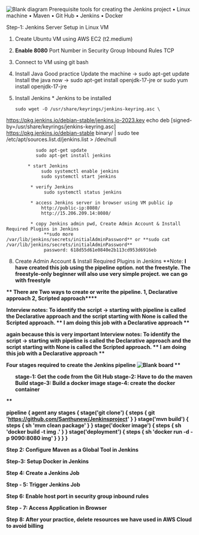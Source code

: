 ![Blank diagram](https://github.com/user-attachments/assets/56b90bb2-4a5c-433e-b9ed-3e70952d0300)
Prerequisite tools for creating the Jenkins project
•	Linux machine
•	Maven
•	Git Hub
•	Jenkins
•	Docker

Step-1: Jenkins Server Setup in Linux VM
1.	Create Ubuntu VM using AWS EC2 (t2.medium)
2.	**Enable 8080** Port Number in Security Group Inbound Rules TCP
3.	Connect to VM using git bash
4.	Install Java
           Good practice Update the machine
                -> sudo apt-get update
  	       Install the java now
                -> sudo apt-get install openjdk-17-jre      or   sudo yum install openjdk-17-jre 

6.	Install Jenkins
           * Jenkins to be installed

  	    sudo wget -O /usr/share/keyrings/jenkins-keyring.asc \
  https://pkg.jenkins.io/debian-stable/jenkins.io-2023.key
echo deb [signed-by=/usr/share/keyrings/jenkins-keyring.asc] \
  https://pkg.jenkins.io/debian-stable binary/ | sudo tee \
  /etc/apt/sources.list.d/jenkins.list > /dev/null

               sudo apt-get update
               sudo apt-get install jenkins 

            * start Jenkins
                 sudo systemctl enable jenkins
                 sudo systemctl start jenkins

             * verify Jenkins
                  sudo systemctl status jenkins
  	
  	         * access Jenkins server in browser using VM public ip 
                 http://public-ip:8080/
                 http://15.206.209.14:8080/

  	         * copy Jenkins admin pwd, Create Admin Account & Install Required Plugins in Jenkins
                  **sudo more /var/lib/jenkins/secrets/initialAdminPassword** or **sudo cat /var/lib/jenkins/secrets/initialAdminPassword**
                  password: 618d55d61e0840e2b113cd953d6916eb
  	
8. Create Admin Account & Install Required Plugins in Jenkins
**Note: **I have created this job using the pipeline option.  not the freestyle. The freestyle-only beginner will also use very simple project. we can go with freestyle**

 <b> ** There are Two ways to create or write the pipeline.
          1, Declarative approach 2, Scripted approach****</br>

**Interview notes: To identify the script -> starting with pipeline is called the Declarative approach and the script starting with None is called the Scripted approach.**
    **
I am doing this job with a Declarative approach **

<be>**again** **because this is very important** 
**Interview notes: To identify the script -> starting with pipeline is called the Declarative approach and the script starting with None is called the Scripted approach.**
    **
I am doing this job with a Declarative approach **</br>

**Four stages required to create the Jenkins pipeline**
![Blank board](https://github.com/user-attachments/assets/5e501a69-39ae-42a8-a297-ab56a851ac0a)
   **<ul>stage-1: Get the code from the Git Hub
     stage-2: Have to do the maven Build
     stage-3: Build a docker image
     stage-4: create the docker container</ul>
**

pipeline {
    agent any
    stages { 
        stage('git clone') {
            steps {
                git 'https://github.com/Santhunew/Jenkinsproject'
            }
        }
        stage('mvn build') {
            steps {
                sh 'mvn clean package'
            }
        }
        stage('docker image') {
            steps {
                sh 'docker build -t img .'
            }
        }
        stage('deployment') {
            steps {
                sh 'docker run -d -p 9090:8080 img'
            }
        }
    }
}



Step 2: Configure Maven as a Global Tool in Jenkins

Step-3: Setup Docker in Jenkins

Step 4: Create a Jenkins Job

Step - 5: Trigger Jenkins Job

Step 6: Enable host port in security group inbound rules

Step - 7: Access Application in Browser

Step 8: After your practice, delete resources we have used in AWS Cloud to avoid billing

